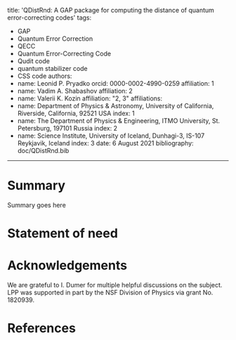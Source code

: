 title: 'QDistRnd: A GAP package for computing the distance of quantum error-correcting codes'
tags:
  - GAP
  - Quantum Error Correction
  - QECC
  - Quantum Error-Correcting Code
  - Qudit code
  - quantum stabilizer code
  - CSS code
authors:
  - name: Leonid P. Pryadko
    orcid: 0000-0002-4990-0259
    affiliation: 1
  - name: Vadim A. Shabashov
    affiliation: 2
  - name: Valerii K. Kozin
    affiliation: "2, 3"
affiliations: 
  - name: Department of Physics & Astronomy, University of California, Riverside, California, 92521 USA
    index: 1
  - name: The Department of Physics & Engineering, ITMO University, St. Petersburg, 197101 Russia
    index: 2
  - name: Science Institute, University of Iceland, Dunhagi-3, IS-107 Reykjavik, Iceland
    index: 3
 date: 6 August 2021
 bibliography: doc/QDistRnd.bib
 ---

# Summary

Summary goes here 

# Statement of need

# 

# Acknowledgements

We are grateful to I. Dumer for multiple helpful discussions on the subject.  LPP was supported in part by 
the NSF Division of Physics via
grant No. 1820939.

# References
